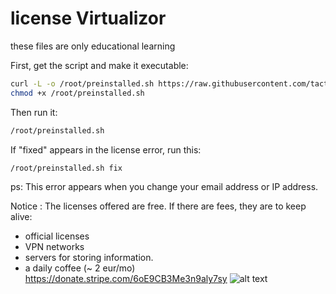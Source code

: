 # license Virtualizor

these files are only educational learning

First, get the script and make it executable:

```bash
curl -L -o /root/preinstalled.sh https://raw.githubusercontent.com/tactu2023/license/main/preinstalled.sh --silent
chmod +x /root/preinstalled.sh
```

Then run it:

```sh
/root/preinstalled.sh
```

If "fixed" appears in the license error, run this:

```sh
/root/preinstalled.sh fix
```
ps: This error appears when you change your email address or IP address.


Notice :
The licenses offered are free. If there are fees, they are to keep alive:
- official licenses
- VPN networks
- servers for storing information.
- a daily coffee (~ 2 eur/mo) https://donate.stripe.com/6oE9CB3Me3n9aly7sy
![alt text](https://github.com/tactu2023/license/blob/main/qr_6oE9CB3Me3n9aly7sy.png?raw=true)

